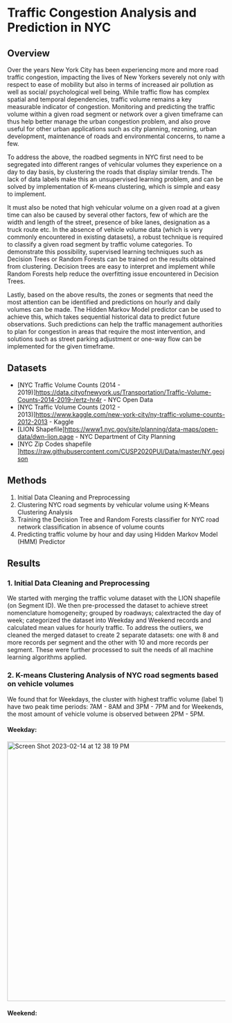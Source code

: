 # Traffic Congestion Analysis and Prediction in NYC 


## Overview 

Over the years New York City has been experiencing more and more road traffic congestion, impacting the lives of New Yorkers severely not only with respect to ease of mobility but also in terms of increased air pollution as well as social/ psychological well being. While traffic flow has complex spatial and temporal dependencies, traffic volume remains a key measurable indicator of congestion. Monitoring and predicting the traffic volume within a given road segment or network over a given timeframe can thus help better manage the urban congestion problem, and also prove useful for other urban applications such as city planning, rezoning, urban development, maintenance of roads and environmental concerns, to name a few. 

To address the above, the roadbed segments in NYC first need to be segregated into different ranges of vehicular volumes they experience on a day to day basis, by clustering the roads that display similar trends. The lack of data labels make this an unsupervised learning problem, and can be solved by implementation of K-means clustering, which is simple and easy to implement.

It must also be noted that high vehicular volume on a given road at a given time can also be caused by several other factors, few of which are the width and length of the street, presence of bike lanes, designation as a truck route etc. In the absence of vehicle volume data (which is very commonly encountered in existing datasets), a robust technique is required to classify a given road segment by traffic volume categories. To demonstrate this possibility, supervised learning techniques such as Decision Trees or Random Forests can be trained on the results obtained from clustering. Decision trees are easy to interpret and implement while Random Forests help reduce the overfitting issue encountered in Decision Trees. 

Lastly, based on the above results, the zones or segments that need the most attention can be identified and predictions on hourly and daily volumes can be made. The Hidden Markov Model predictor can be used to achieve this, which takes sequential historical data to predict future observations. Such predictions can help the traffic management authorities to plan for congestion in areas that require the most intervention, and solutions such as street parking adjustment or one-way flow can be implemented for the given timeframe.


## Datasets

- [NYC Traffic Volume Counts (2014 - 2019)]https://data.cityofnewyork.us/Transportation/Traffic-Volume-Counts-2014-2019-/ertz-hr4r - NYC Open Data
- [NYC Traffic Volume Counts (2012 - 2013)]https://www.kaggle.com/new-york-city/ny-traffic-volume-counts-2012-2013 - Kaggle 
- [LION Shapefile]https://www1.nyc.gov/site/planning/data-maps/open-data/dwn-lion.page - NYC Department of City Planning
- [NYC Zip Codes shapefile ]https://raw.githubusercontent.com/CUSP2020PUI/Data/master/NY.geojson


## Methods

1. Initial Data Cleaning and Preprocessing
2. Clustering NYC road segments by vehicular volume using K-Means Clustering Analysis
3. Training the Decision Tree and Random Forests classifier for NYC road network classification in absence of volume counts
4. Predicting traffic volume by hour and day using Hidden Markov Model (HMM) Predictor


## Results

### 1. Initial Data Cleaning and Preprocessing

We started with merging the traffic volume dataset with the LION shapefile (on Segment ID). We then pre-processed the dataset to achieve street nomenclature homogeneity; grouped by roadways; calextracted the day of week; categorized the dataset into Weekday and Weekend records and calculated mean values for hourly traffic. To address the outliers, we cleaned the merged dataset to create 2 separate datasets: one with 8 and more records per segment and the other with 10 and more records per segment. These were further processed to suit the needs of all machine learning algorithms applied. 

### 2. K-means Clustering Analysis of NYC road segments based on vehicle volumes

We found that for Weekdays, the cluster with highest traffic volume (label 1) have two peak time periods: 7AM - 8AM and 3PM - 7PM and for Weekends, the most amount of vehicle volume is observed between 2PM - 5PM.

#### Weekday:


<img width="598" alt="Screen Shot 2023-02-14 at 12 38 19 PM" src="https://user-images.githubusercontent.com/78453405/218857519-7ebe6ee3-6837-426b-bc0c-613182a7c194.png">


#### Weekend:





